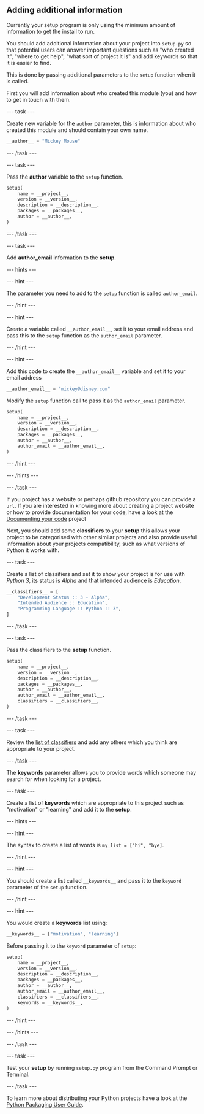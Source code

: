 ## Adding additional information

Currently your setup program is only using the minimum amount of information to get the install to run. 

You should add additional information about your project into `setup.py` so that potential users can answer important questions such as "who created it", "where to get help", "what sort of project it is" and add keywords so that it is easier to find.

This is done by passing additional parameters to the `setup` function when it is called.

First you will add information about who created this module (you) and how to get in touch with them.

--- task ---

Create new variable for the `author` parameter, this is information about who created this module and should contain your own name.

```python
__author__ = "Mickey Mouse"

```

--- /task ---

--- task ---

Pass the **author** variable to the `setup` function.

```python
setup(
    name = __project__,
    version = __version__,
    description = __description__,
    packages = __packages__,
    author = __author__,
)
```

--- /task ---

--- task ---

Add **author_email** information to the **setup**.

--- hints ---

--- hint ---

The parameter you need to add to the `setup` function is called `author_email`.

--- /hint ---

--- hint ---

Create a variable called `__author_email__`, set it to your email address and pass this to the `setup` function as the `author_email` parameter.

--- /hint ---

--- hint ---

Add this code to create the `__author_email__` variable and set it to your email address

```python
__author_email__ = "mickey@disney.com"
```

Modify the `setup` function call to pass it as the `author_email` parameter.

```python
setup(
    name = __project__,
    version = __version__,
    description = __description__,
    packages = __packages__,
    author = __author__,
    author_email = __author_email__,
)
```

--- /hint ---

--- /hints ---

--- /task ---

If you project has a website or perhaps github repository you can provide a `url`. If you are interested in knowing more about creating a project website or how to provide documentation for your code, have a look at the [Documenting your code](https://projects.raspberrypi.org/en/projects/documenting-your-code) project

Next, you should add some **classifiers** to your **setup** this allows your project to be categorised with other similar projects and also provide useful information about your projects compatibility, such as what versions of Python it works with.

--- task ---

Create a list of classifiers and set it to show your project is for use with _Python 3_, its status is _Alpha_ and that intended audience is _Education_.

```python
__classifiers__ = [
    "Development Status :: 3 - Alpha",
    "Intended Audience :: Education",
    "Programming Language :: Python :: 3",
]
```

--- /task ---

--- task ---

Pass the classifiers to the **setup** function.

```python
setup(
    name = __project__,
    version = __version__,
    description = __description__,
    packages = __packages__,
    author = __author__,
    author_email = __author_email__,
    classifiers = __classifiers__,
)
```

--- /task ---

--- task ---

Review the [list of classifiers](https://pypi.org/pypi?%3Aaction=list_classifiers) and add any others which you think are appropriate to your project.

--- /task ---

The **keywords** parameter allows you to provide words which someone may search for when looking for a project.

--- task ---

Create a list of **keywords** which are appropriate to this project such as "motivation" or "learning" and add it to the **setup**.

--- hints ---

--- hint ---

The syntax to create a list of words is `my_list = ["hi", "bye]`.

--- /hint ---

--- hint ---

You should create a list called `__keywords__` and pass it to the `keyword` parameter of the `setup` function. 

--- /hint ---

--- hint ---

You would create a __keywords__ list using:

```python
__keywords__ = ["motivation", "learning"]
```

Before passing it to the `keyword` parameter of `setup`:

```python
setup(
    name = __project__,
    version = __version__,
    description = __description__,
    packages = __packages__,
    author = __author__,
    author_email = __author_email__,
    classifiers = __classifiers__,
    keywords = __keywords__,
)
```

--- /hint ---

--- /hints ---

--- /task ---

--- task ---

Test your **setup** by running `setup.py` program from the Command Prompt or Terminal.

--- /task ---

To learn more about distributing your Python projects have a look at the [Python Packaging User Guide](https://packaging.python.org/tutorials/packaging-projects/).